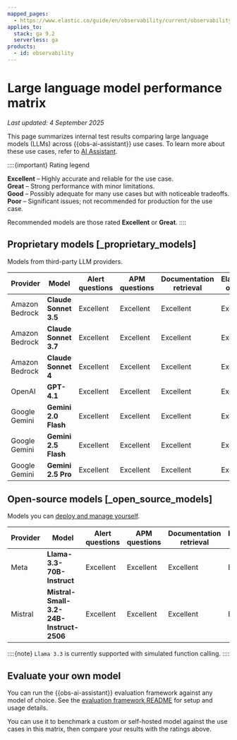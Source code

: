 ```yaml
---
mapped_pages:
  - https://www.elastic.co/guide/en/observability/current/observability-llm-performance-matrix.html
applies_to:
  stack: ga 9.2
  serverless: ga
products:
  - id: observability
---
```


# Large language model performance matrix

_Last updated: 4 September 2025_

This page summarizes internal test results comparing large language models (LLMs) across {{obs-ai-assistant}} use cases. To learn more about these use cases, refer to [AI Assistant](/solutions/observability/observability-ai-assistant.md).

::::{important}
Rating legend

**Excellent** – Highly accurate and reliable for the use case.<br>
**Great** – Strong performance with minor limitations.<br>
**Good** – Possibly adequate for many use cases but with noticeable tradeoffs.<br>
**Poor** – Significant issues; not recommended for production for the use case.

Recommended models are those rated **Excellent** or **Great**.
::::

## Proprietary models [_proprietary_models]

Models from third-party LLM providers.

| Provider | Model | **Alert questions** | **APM questions** | **Documentation retrieval** | **Elasticsearch operations** | **{{esql}} generation** | **Knowledge retrieval** | **Contextual insights** |
| --- | --- | --- | --- | --- | --- | --- | --- | --- |
| Amazon Bedrock | **Claude Sonnet 3.5** | Excellent | Excellent | Excellent | Excellent | Excellent | Excellent | Excellent |
| Amazon Bedrock | **Claude Sonnet 3.7** | Excellent | Excellent | Excellent | Excellent | Excellent | Excellent | Excellent |
| Amazon Bedrock | **Claude Sonnet 4**   | Excellent | Excellent | Excellent | Excellent | Excellent | Excellent | Excellent |
| OpenAI    | **GPT-4.1**           | Excellent | Excellent | Excellent | Excellent | Excellent | Excellent | Excellent |
| Google Gemini    | **Gemini 2.0 Flash**  | Excellent | Excellent | Excellent | Excellent | Excellent | Excellent | Excellent |
| Google Gemini    | **Gemini 2.5 Flash**  | Excellent | Excellent | Excellent | Excellent | Excellent | Excellent | Excellent |
| Google Gemini    | **Gemini 2.5 Pro**    | Excellent | Excellent | Excellent | Excellent | Excellent | Excellent | Excellent |


## Open-source models [_open_source_models]

Models you can [deploy and manage yourself](/solutions/observability/connect-to-own-local-llm.md).

| Provider | Model | **Alert questions** | **APM questions** | **Documentation retrieval** | **Elasticsearch operations** | **{{esql}} generation** | **Knowledge retrieval** | **Contextual insights** |
| --- | --- | --- | --- | --- | --- | --- | --- | --- |
| Meta | **Llama-3.3-70B-Instruct** | Excellent | Excellent | Excellent | Excellent | Excellent | Excellent | Excellent |
| Mistral | **Mistral-Small-3.2-24B-Instruct-2506** | Excellent | Excellent | Excellent | Excellent | Excellent | Excellent | Excellent |

::::{note}
`Llama 3.3` is currently supported with simulated function calling.
::::

## Evaluate your own model

You can run the {{obs-ai-assistant}} evaluation framework against any model of choice. See the [evaluation framework README](https://github.com/elastic/kibana/blob/main/x-pack/solutions/observability/plugins/observability_ai_assistant_app/scripts/evaluation/README.md) for setup and usage details.

You can use it to benchmark a custom or self-hosted model against the use cases in this matrix, then compare your results with the ratings above.
